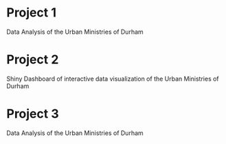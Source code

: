 # Project 1

Data Analysis of the Urban Ministries of Durham

# Project 2
Shiny Dashboard of interactive data visualization of the Urban Ministries of Durham


# Project 3
Data Analysis of the Urban Ministries of Durham
